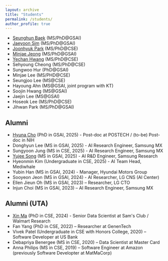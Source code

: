 ```yaml
---
layout: archive
title: "Students"
permalink: /students/
author_profile: true
---
```


* [Seunghun Baek](https://habaek4.github.io/ "Seunghun Baek") (MS/PhD@GSAI)
* [Jaeyoon Sim](https://jaeyoonssim.github.io "Jaeyoon Sim") (MS/PhD@GSAI)
* [Joonhyuk Park](https://pjh1023.github.io/ "Joonhyuk Park") (MS/PhD@CSE)
* [Minjae Jeong](https://minjaetidtid.github.io/ "Tidtid") (MS/PhD@GSAI)
* [Yechan Hwang](https://yechan99.github.io "Yechan Hwang")  (MS/PhD@CSE)
* Sehyoung Cheong (MS/PhD@CSE)
* Sungwoo Hur (PhD@GSAI)
* Minjae Lee (MS/PHD@CSE)
* Seungjoo Lee (MS@CSE)
* Hayoung Ahn (MS@GSAI, joint program with KT)
* Soojin Hwang (MS@GSAI)
* Jaejin Lee (MS@GSAI)
* Hoseok Lee (MS/PhD@CSE) 
* Jihwan Park (MS/PhD@GSAI)

Alumni
----
* [Hyuna Cho](http://sites.google.com/view/hyunacho "Hyuna Cho") (PhD in GSAI, 2025) - Post-doc at POSTECH / (to-be) Post-doc in NIH
* Donghyun Lee (MS in GSAI, 2025) - AI Research Engineer, Samsung MX
* Sungyoon Jung (MS in CSE, 2025) - AI Research Engineer, Samsung MX
* [Yujee Song](https://jardindelsol.github.io "Yujee Song") (MS in GSAI, 2025) - AI R&D Engineer, Samsung Research
* Hyeonmin Kim (Undergraduate in CSE, 2025) - AI Team Head, Mediwhale
* Yubin Han (MS in GSAI, 2024) - Manager, Hyundai Motors Group
* Sooyeon Jeon (MS in GSAI, 2024) - AI Researcher, LG CNS (AI Center)
* Ellen Jieun Oh (MS in GSAI, 2023) – Researcher, LG CTO
* Injun Choi (MS in GSAI, 2023) – AI Research Engineer, Samsung MX
  <!--AI Researcher, POSCO Research Institute of Industrial Science & Technology (RIST)-->

Alumni (UTA)
----
* [Xin Ma](https://xma24.github.io/xma/ "Xin Ma") (PhD in CSE, 2024) - Senior Data Scientist at Sam's Club / Walmart Research
* Fan Yang (PhD in CSE, 2022) – Researcher at GenenTech
* Vivek Patel (Undergraduate in CSE with Honors College, 2020) – Software Developer at US Bank
* Debapriya Benergee (MS in CSE, 2020) – Data Scientist at Master Card
* Anna Philips (MS in CSE, 2019) – Software Engineer at Amazon (previously Software Developter at MatMaCorp)

